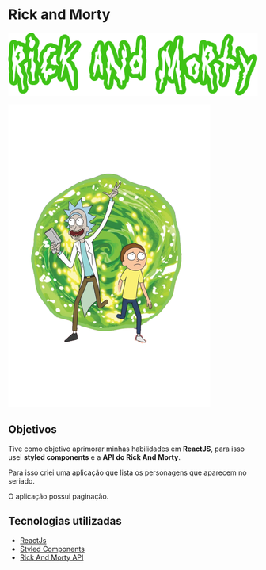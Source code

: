# Rick and Morty

![LogoRickAndMorty](./src/assets/ricklogo.png)

![RickAndMorty](./src/assets/welcomephoto.png)

## Objetivos

Tive como objetivo aprimorar minhas habilidades em **ReactJS**, para isso usei **styled components** e a **API do Rick And Morty**.

Para isso criei uma aplicação que lista os personagens que aparecem no seriado.

O aplicação possui paginação.

## Tecnologias utilizadas

- [ReactJs](https://pt-br.reactjs.org/)
- [Styled Components](https://styled-components.com/)
- [Rick And Morty API](https://rickandmortyapi.com/)

